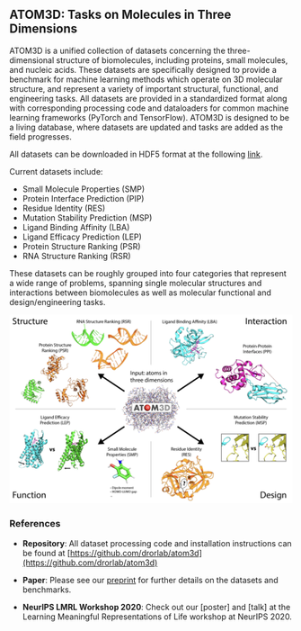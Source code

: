 ## ATOM3D: Tasks on Molecules in Three Dimensions

ATOM3D is a unified collection of datasets concerning the three-dimensional structure of biomolecules, including proteins, small molecules, and nucleic acids. These datasets are specifically designed to provide a benchmark for machine learning methods which operate on 3D molecular structure, and represent a variety of important structural, functional, and engineering tasks. All datasets are provided in a standardized format along with corresponding processing code and dataloaders for common machine learning frameworks (PyTorch and TensorFlow). ATOM3D is designed to be a living database, where datasets are updated and tasks are added as the field progresses.

All datasets can be downloaded in HDF5 format at the following [link](https://drive.google.com/drive/folders/1UKqVvz9Ae35PThyqB7unlZNb2bT8d740).

Current datasets include:
  - Small Molecule Properties (SMP)
  - Protein Interface Prediction (PIP)
  - Residue Identity (RES)
  - Mutation Stability Prediction (MSP)
  - Ligand Binding Affinity (LBA)
  - Ligand Efficacy Prediction (LEP)
  - Protein Structure Ranking (PSR)
  - RNA Structure Ranking (RSR)
  
These datasets can be roughly grouped into four categories that represent a wide range of problems, spanning single molecular structures and interactions between biomolecules as well as molecular functional and design/engineering tasks.

![Image](composite_Datasets.png)

### References

- **Repository**: All dataset processing code and installation instructions can be found at [https://github.com/drorlab/atom3d](https://github.com/drorlab/atom3d)

- **Paper**: Please see our [preprint](arxiv.org/XXXX) for further details on the datasets and benchmarks.

- **NeurIPS LMRL Workshop 2020**: Check out our [poster] and [talk] at the Learning Meaningful Representations of Life workshop at NeurIPS 2020.

